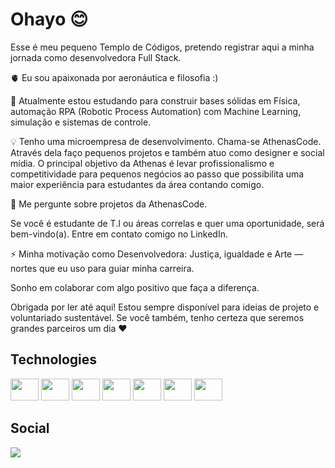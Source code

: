 
# Ohayo 😊

Esse é meu pequeno Templo de Códigos, pretendo registrar aqui a minha jornada como desenvolvedora Full Stack.

🫀 Eu sou apaixonada por aeronáutica e filosofia :)

🧠 Atualmente estou estudando para construir bases sólidas em Física, automação RPA (Robotic Process Automation) com Machine Learning, simulação e sistemas de controle. 

💡 Tenho uma microempresa de desenvolvimento. Chama-se AthenasCode. Através dela faço pequenos projetos e também atuo como designer e social mídia. O principal objetivo da Athenas é levar profissionalismo e competitividade para pequenos negócios ao passo que possibilita uma maior experiência para estudantes da área contando comigo.

💬 Me pergunte sobre projetos da AthenasCode.

Se você é estudante de T.I ou áreas correlas e quer uma oportunidade, será bem-vindo(a). Entre em contato comigo no LinkedIn.

⚡️ Minha motivação como Desenvolvedora: Justiça, igualdade e Arte — nortes que eu uso para guiar minha carreira. 

Sonho em colaborar com algo positivo que faça a diferença. 

Obrigada por ler até aqui! Estou sempre disponível para ideias de projeto e voluntariado sustentável. Se você também, tenho certeza que seremos grandes parceiros um dia ❤️

 ## Technologies

<div style="display: inline_block">

   <img aling=center height=35 width=45  src="https://cdn.jsdelivr.net/gh/devicons/devicon@latest/icons/php/php-original.svg" />
  
  <img aling=center height=35 width=45 src="https://cdn.jsdelivr.net/gh/devicons/devicon@latest/icons/python/python-original.svg" />

  <img aling=center height=35 width=45 src="https://cdn.jsdelivr.net/gh/devicons/devicon@latest/icons/tensorflow/tensorflow-original.svg" />
                   
  <img aling=center height=35 width=45 src="https://cdn.jsdelivr.net/gh/devicons/devicon@latest/icons/java/java-original.svg" />

  <img aling=center height=35 width=45 src="https://cdn.jsdelivr.net/gh/devicons/devicon@latest/icons/javascript/javascript-original.svg" />

  <img aling=center height=35 width=45 src="https://cdn.jsdelivr.net/gh/devicons/devicon@latest/icons/selenium/selenium-original.svg" />  

  <img aling=center height=35 width=45 src="https://cdn.jsdelivr.net/gh/devicons/devicon@latest/icons/html5/html5-original.svg" />
   
 
  
 
          
          

  
              
</div>

 ## Social 

<div style="display: inline_block">
  <a href="https://www.linkedin.com/in/karen-gabriella-579843267/" target=_blank><img ling=center src="https://img.shields.io/badge/LinkedIn-0077B5?style=for-the-badge&logo=linkedin&logoColor=white"></a>
</div>        

